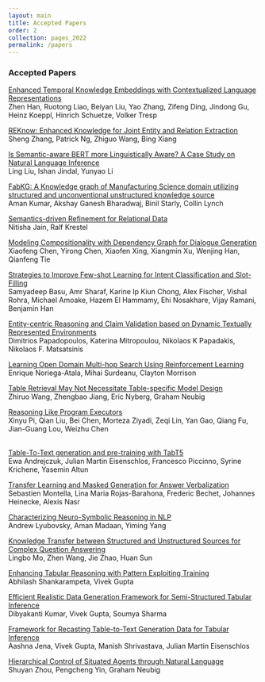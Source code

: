 ```yaml
---
layout: main
title: Accepted Papers
order: 2
collection: pages_2022
permalink: /papers
---
```

<!-- Congratulations to all of the authors, and thanks to all of our reviewers for their hard work!
A draft proceedings is available [here](assets/book.pdf). -->

### Accepted Papers


[Enhanced Temporal Knowledge Embeddings with Contextualized Language Representations](/assets/paper/1.pdf)<br>
Zhen Han, Ruotong Liao, Beiyan Liu, Yao Zhang, Zifeng Ding, Jindong Gu, Heinz Koeppl, Hinrich Schuetze, Volker Tresp
<br>

[REKnow: Enhanced Knowledge for Joint Entity and Relation Extraction](/assets/paper/2.pdf)<br>
Sheng Zhang, Patrick Ng, Zhiguo Wang, Bing Xiang
<br>

[Is Semantic-aware BERT more Linguistically Aware? A Case Study on Natural Language Inference](/assets/paper/3.pdf)<br>
Ling Liu, Ishan Jindal, Yunyao Li
<br> 

[FabKG: A Knowledge graph of Manufacturing Science domain utilizing structured and unconventional unstructured knowledge source](/assets/paper/5.pdf)<br>
Aman Kumar, Akshay Ganesh Bharadwaj, Binil Starly, Collin Lynch
<br>

[Semantics-driven Refinement for Relational Data](/assets/paper/6.pdf)<br>
Nitisha Jain, Ralf Krestel
<br>

[Modeling Compositionality with Dependency Graph for Dialogue Generation](/assets/paper/8.pdf)<br>
Xiaofeng Chen, Yirong Chen, Xiaofen Xing, Xiangmin Xu, Wenjing Han, Qianfeng Tie
<br>

[Strategies to Improve Few-shot Learning for Intent Classification and Slot-Filling](/assets/paper/12.pdf)<br>
Samyadeep Basu, Amr Sharaf, Karine Ip Kiun Chong, Alex Fischer, Vishal Rohra, Michael Amoake, Hazem El Hammamy, Ehi Nosakhare, Vijay Ramani, Benjamin Han
<br>

[Entity-centric Reasoning and Claim Validation based on Dynamic Textually Represented Environments](/assets/paper/13.pdf)<br>
Dimitrios Papadopoulos, Katerina Mitropoulou, Nikolaos K Papadakis, Nikolaos F. Matsatsinis
<br>

[Learning Open Domain Multi-hop Search Using Reinforcement Learning](/assets/paper/14.pdf)<br>
Enrique Noriega-Atala, Mihai Surdeanu, Clayton Morrison
<br>

[Table Retrieval May Not Necessitate Table-specific Model Design](/assets/paper/15.pdf)<br>
Zhiruo Wang, Zhengbao Jiang, Eric Nyberg, Graham Neubig
<br>

[Reasoning Like Program Executors](/assets/paper/16.pdf)<br>
Xinyu Pi, Qian Liu, Bei Chen, Morteza Ziyadi, Zeqi Lin, Yan Gao, Qiang Fu, Jian-Guang Lou, Weizhu Chen<br><br> 

[Table-To-Text generation and pre-training with TabT5](/assets/paper/17.pdf)<br>
Ewa Andrejczuk, Julian Martin Eisenschlos, Francesco Piccinno, Syrine Krichene, Yasemin Altun<br>

[Transfer Learning and Masked Generation for Answer Verbalization](/assets/paper/18.pdf)<br>
Sebastien Montella, Lina Maria Rojas-Barahona, Frederic Bechet, Johannes Heinecke, Alexis Nasr<br>

[Characterizing Neuro-Symbolic Reasoning in NLP](/assets/paper/22.pdf)<br>
Andrew Lyubovsky, Aman Madaan, Yiming Yang<br>

[Knowledge Transfer between Structured and Unstructured Sources for Complex Question Answering](/assets/paper/23.pdf)<br>
Lingbo Mo, Zhen Wang, Jie Zhao, Huan Sun<br>

[Enhancing Tabular Reasoning with Pattern Exploiting Training](/assets/paper/24.pdf)<br>
Abhilash Shankarampeta, Vivek Gupta<br>

[Efficient Realistic Data Generation Framework for Semi-Structured Tabular Inference](/assets/paper/25.pdf)<br>
Dibyakanti Kumar, Vivek Gupta, Soumya Sharma<br>

[Framework for Recasting Table-to-Text Generation Data for Tabular Inference](/assets/paper/26.pdf)<br>
Aashna Jena, Vivek Gupta, Manish Shrivastava, Julian Martin Eisenschlos<br>

[Hierarchical Control of Situated Agents through Natural Language](/assets/paper/27.pdf)<br>
Shuyan Zhou, Pengcheng Yin, Graham Neubig<br>